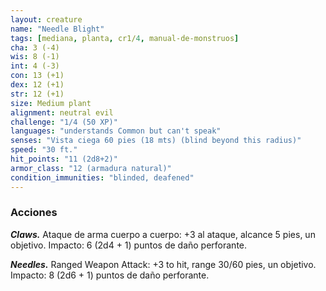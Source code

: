 ```yaml
---
layout: creature
name: "Needle Blight"
tags: [mediana, planta, cr1/4, manual-de-monstruos]
cha: 3 (-4)
wis: 8 (-1)
int: 4 (-3)
con: 13 (+1)
dex: 12 (+1)
str: 12 (+1)
size: Medium plant
alignment: neutral evil
challenge: "1/4 (50 XP)"
languages: "understands Common but can't speak"
senses: "Vista ciega 60 pies (18 mts) (blind beyond this radius)"
speed: "30 ft."
hit_points: "11 (2d8+2)"
armor_class: "12 (armadura natural)"
condition_immunities: "blinded, deafened"
---
```


### Acciones

***Claws.*** Ataque de arma cuerpo a cuerpo: +3 al ataque, alcance 5 pies, un objetivo. Impacto: 6 (2d4 + 1) puntos de daño perforante.

***Needles.*** Ranged Weapon Attack: +3 to hit, range 30/60 pies, un objetivo. Impacto: 8 (2d6 + 1) puntos de daño perforante.